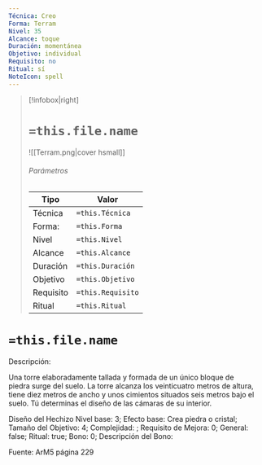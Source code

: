 ```yaml
---
Técnica: Creo
Forma: Terram
Nivel: 35
Alcance: toque 
Duración: momentánea  
Objetivo: individual
Requisito: no
Ritual: sí
NoteIcon: spell
---
```


> [!infobox|right]
> # `=this.file.name`
> ![[Terram.png|cover hsmall]]
> ###### Parámetros
> Tipo |  Valor |
> ---|---|
> Técnica  | `=this.Técnica`  |
> Forma: | `=this.Forma`  |
> Nivel | `=this.Nivel`  |
> Alcance | `=this.Alcance` |
> Duración | `=this.Duración` |
> Objetivo | `=this.Objetivo` |
> Requisito | `=this.Requisito` |
> Ritual | `=this.Ritual` |

# `=this.file.name`
Descripción: <p>Una torre elaboradamente tallada y formada de un único bloque de piedra surge del suelo. La torre alcanza los veinticuatro metros de altura, tiene diez metros de ancho y unos cimientos situados seis metros bajo el suelo. Tú determinas el diseño de las cámaras de su interior.</p>

Diseño del Hechizo
Nivel base: 3; Efecto base: Crea piedra o cristal;  Tamaño del Objetivo: 4; Complejidad: ; Requisito de Mejora: 0; General: false; Ritual: true; Bono: 0; Descripción del Bono: 

Fuente: ArM5 página 229